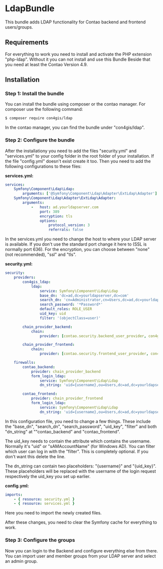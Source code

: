 # LdapBundle

This bundle adds LDAP functionality for Contao backend and frontend users/groups.

## Requirements

For everything to work you need to install and activate the PHP extension "php-ldap". Without it you can not install and use this Bundle Beside that you need at least the Contao Version 4.9.

## Installation

### Step 1: Install the bundle

You can install the bundle using composer or the contao manager. For composer use the following command:

```bash
$ composer require con4gis/ldap
```

In the contao manager, you can find the bundle under "con4gis/ldap".

### Step 2: Configure the bundle

After the installationy you need to add the files "security.yml" and "services.yml" to your config folder in the root folder of your installation. If the file "config.yml" doesn't exist create it too. Then you need to add the following configurations to these files:

**services.yml:**
```yml
services:
    Symfony\Component\Ldap\Ldap:
        arguments: ['@Symfony\Component\Ldap\Adapter\ExtLdap\Adapter']
    Symfony\Component\Ldap\Adapter\ExtLdap\Adapter:
        arguments:
            -   host: ad.yourldapserver.com
                port: 389
                encryption: tls
                options:
                    protocol_version: 3
                    referrals: false
```

In the services.yml you need to change the host to where your LDAP server is available. If you don't use the standard port change it here to (SSL is normally port 636). For the encryption, you can choose between "none" (not recommended), "ssl" and "tls".

**security.yml:**
```yml
security:
    providers:
        con4gis_ldap:
            ldap:
                service: Symfony\Component\Ldap\Ldap
                base_dn: 'dc=ad,dc=yourldapserver,dc=com'
                search_dn: 'cn=Administrator,cn=Users,dc=ad,dc=yourldapserver,dc=com'
                search_password: '*Password*'
                default_roles: ROLE_USER
                uid_key: uid
                filter: '(objectClass=user)'

        chain_provider_backend:
            chain:
                provider: [contao.security.backend_user_provider, con4gis_ldap]

        chain_provider_frontend:
            chain:
                provider: [contao.security.frontend_user_provider, con4gis_ldap]        

    firewalls:  
        contao_backend:
            provider: chain_provider_backend
            form_login_ldap:
                service: Symfony\Component\Ldap\Ldap
                dn_string: 'uid={username},ou=Users,dc=ad,dc=yourldapserver,dc=com'

        contao_frontend:
            provider: chain_provider_frontend     
            form_login_ldap:
                service: Symfony\Component\Ldap\Ldap
                dn_string: 'uid={username},ou=Users,dc=ad,dc=yourldapserver,dc=com'
```

In this configuration file, you need to change a few things. These include the "base_dn", "search_dn", "search_password", "uid_key", "filter" and both "dn_string" at ""contao_backend" and "contao_frontend".

The uid_key needs to contain the attribute which contains the username. Normally it's "uid" or "sAMAccountName" (for Windows AD). You can filter which user can log in with the "filter". This is completely optional. If you don't want this delete the line.

The dn_string can contain two placeholders: "{username}" and "{uid_key}". These placeholders will be replaced with the username of the login request respectively the uid_key you set up earlier.

**config.yml:**
```yml
imports:
    - { resource: security.yml }
    - { resource: services.yml }
```

Here you need to import the newly created files.

After these changes, you need to clear the Symfony cache for everything to work.

### Step 3: Configure the groups

Now you can login to the Backend and configure everything else from there. You can import user and member groups from your LDAP server and select an admin group.
